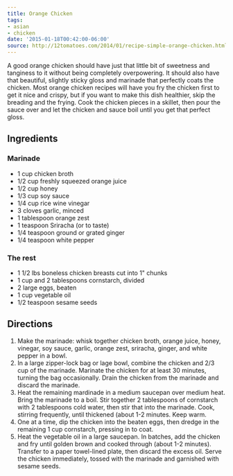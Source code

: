 ```yaml
---
title: Orange Chicken
tags:
- asian
- chicken
date: '2015-01-18T00:42:00-06:00'
source: http://12tomatoes.com/2014/01/recipe-simple-orange-chicken.html
---
```

A good orange chicken should have just that little bit of sweetness
and tanginess to it without being completely overpowering. It should
also have that beautiful, slightly sticky gloss and marinade that
perfectly coats the chicken. Most orange chicken recipes will have you
fry the chicken first to get it nice and crispy,&nbsp;but if you want
to make this dish healthier, skip the breading and the frying. Cook
the chicken pieces in a skillet, then pour the sauce over and let the
chicken and sauce boil until you get that perfect gloss.

## Ingredients

### Marinade

<ul>
<li>1 cup chicken broth</li>
<li>1/2 cup freshly squeezed orange juice</li>
<li>1/2 cup&nbsp;honey</li>
<li>1/3 cup soy sauce</li>
<li>1/4 cup rice wine vinegar</li>
<li>3 cloves garlic, minced</li>
<li>1 tablespoon orange zest</li>
<li>1 teaspoon Sriracha (or to taste)</li>
<li>1/4 teaspoon ground or grated ginger</li>
<li>1/4 teaspoon white pepper</li>
</ul>

### The rest

<ul>
<li>1 1/2 lbs boneless chicken breasts cut into 1" chunks</li>
<li>1 cup and 2 tablespoons cornstarch, divided</li>
<li>2 large eggs, beaten</li>
<li>1 cup vegetable oil</li>
<li>1/2 teaspoon sesame seeds</li>
</ul>

## Directions

<ol>

<li>Make the marinade: whisk together chicken broth, orange juice,
honey, vinegar, soy sauce, garlic, orange zest, sriracha, ginger, and
white pepper in a bowl.</li>

<li>In a large zipper-lock bag or lage bowl, combine the chicken and
2/3 cup of the marinade. Marinate the chicken for at least 30 minutes,
turning the bag occasionally. Drain the chicken from the marinade and
discard the marinade.</li>

<li>Heat the remaining mardinade in a medium saucepan over medium
heat. Bring the marinade to a boil. Stir together 2 tablespoons of
cornstarch with 2 tablespoons cold water, then stir that into the
marinade. Cook, stirring frequently, until thickened (about 1-2
minutes. Keep warm.</li>

<li>One at a time, dip the chicken into the beaten eggs, then dredge
in the remaining 1 cup cornstarch, pressing in to coat.</li>

<li>Heat the vegetable oil in a large saucepan. In batches, add the
chicken and fry until golden brown and cooked through (about 1-2
minutes). Transfer to a paper towel-lined plate, then discard the
excess oil. Serve the chicken immediately, tossed with the marinade
and garnished with sesame seeds.</li>

</ol>
